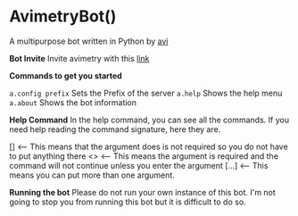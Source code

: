 # AvimetryBot()

A multipurpose bot written in Python by [avi](https://discord.com/users/750135653638865017)

**Bot Invite**
Invite avimetry with this [link](https://discord.com/oauth2/authorize?client_id=756257170521063444&scope=bot&permissions=2147483647)

**Commands to get you started**

  `a.config prefix`
Sets the Prefix of the server
  `a.help`
Shows the help menu
  `a.about`
Shows the bot information

**Help Command**
In the help command, you can see all the commands. If you need help reading the command signature, here they are.

[] <-- This means that the argument does is not required so you do not have to put anything there
<> <-- This means the argument is required and the command will not continue unless you enter the argument
[...] <-- This means you can put more than one argument.

**Running the bot**
Please do not run your own instance of this bot. I'm not going to stop you from running this bot but it is difficult to do so.
